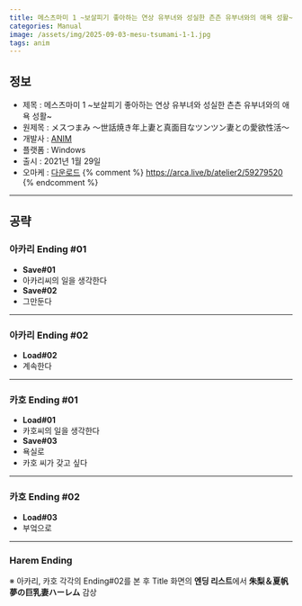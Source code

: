 ```yaml
---
title: 메스츠마미 1 ~보살피기 좋아하는 연상 유부녀와 성실한 츤츤 유부녀와의 애욕 성활~ 공략
categories: Manual
image: /assets/img/2025-09-03-mesu-tsumami-1-1.jpg
tags: anim
---
```


## 정보

* 제목 : 메스츠마미 1 ~보살피기 좋아하는 연상 유부녀와 성실한 츤츤 유부녀와의 애욕 성활~
* 원제목 : メスつまみ ～世話焼き年上妻と真面目なツンツン妻との愛欲性活～
* 개발사 : [ANIM](/tags/anim)
* 플랫폼 : Windows
* 출시 : 2021년 1월 29일
* 오마케 : [다운로드](/assets/omake/mesu-tsumami-1.zip)
{% comment %}
https://arca.live/b/atelier2/59279520
{% endcomment %}

---

## 공략

### 아카리 Ending #01

* **Save#01**
* 아카리씨의 일을 생각한다
* **Save#02**
* 그만둔다

---

### 아카리 Ending #02

* **Load#02**
* 계속한다

---

### 카호 Ending #01

* **Load#01**
* 카호씨의 일을 생각한다
* **Save#03**
* 욕실로
* 카호 씨가 갖고 싶다

---

### 카호 Ending #02

* **Load#03**
* 부엌으로

---

### Harem Ending

※ 아카리, 카호 각각의 Ending#02를 본 후 Title 화면의 **엔딩 리스트**에서 **朱梨＆夏帆 夢の巨乳妻ハーレム** 감상  
